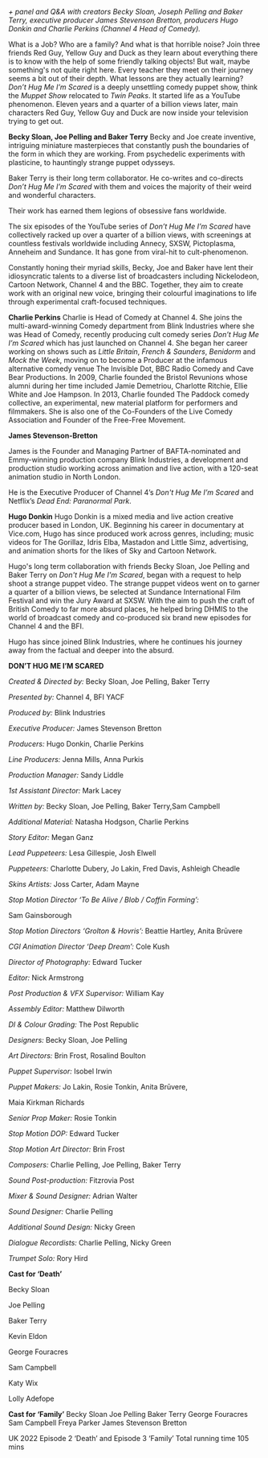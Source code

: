 
_+ panel and Q&A with creators Becky Sloan, Joseph Pelling and Baker Terry, executive producer James Stevenson Bretton, producers Hugo Donkin and Charlie Perkins (Channel 4 Head of Comedy)._

What is a Job? Who are a family? And what is that horrible noise? Join three friends Red Guy, Yellow Guy and Duck as they learn about everything there is to know with the help of some friendly talking objects! But wait, maybe something's not quite right here. Every teacher they meet on their journey seems a bit out of their depth. What lessons are they actually learning? _Don’t Hug Me I’m Scared_ is a deeply unsettling comedy puppet show, think the _Muppet Show_ relocated to _Twin Peaks_. It started life as a YouTube phenomenon. Eleven years and a quarter of a billion views later, main characters Red Guy, Yellow Guy and Duck are now inside your television trying to get out.

**Becky Sloan, Joe Pelling and Baker Terry**
Becky and Joe create inventive, intriguing miniature masterpieces that constantly push the boundaries of the form in which they are working. From psychedelic experiments with plasticine, to hauntingly strange puppet odysseys.

Baker Terry is their long term collaborator. He co-writes and co-directs _Don’t Hug Me I’m Scared_ with them and voices the majority of their weird and wonderful characters.

Their work has earned them legions of obsessive fans worldwide.

The six episodes of the YouTube series of _Don’t Hug Me I’m Scared_ have collectively racked up over a quarter of a billion views, with screenings at countless festivals worldwide including Annecy, SXSW, Pictoplasma, Anneheim and Sundance. It has gone from viral-hit to cult-phenomenon.

Constantly honing their myriad skills, Becky, Joe and Baker have lent their idiosyncratic talents to a diverse list of broadcasters including Nickelodeon, Cartoon Network, Channel 4 and the BBC. Together, they aim to create work with an original new voice, bringing their colourful imaginations to life through experimental craft-focused techniques.

**Charlie Perkins**
Charlie is Head of Comedy at Channel 4. She joins the multi-award-winning Comedy department from Blink Industries where she was Head of Comedy, recently producing cult comedy series _Don’t Hug Me I’m Scared_ which has just launched on Channel 4. She began her career working on shows such as _Little Britain_, _French & Saunders_, _Benidorm_ and _Mock the Week_, moving on to become a Producer at the infamous alternative comedy venue The Invisible Dot, BBC Radio Comedy and Cave Bear Productions. In 2009, Charlie founded the Bristol Revunions whose alumni during her time included Jamie Demetriou, Charlotte Ritchie, Ellie White and Joe Hampson. In 2013, Charlie founded The Paddock comedy collective, an experimental, new material platform for performers and filmmakers. She is also one of the Co-Founders of the Live Comedy Association and Founder of the Free-Free Movement.

**James Stevenson-Bretton**

James is the Founder and Managing Partner of BAFTA-nominated and Emmy-winning production company Blink Industries, a development and production studio working across animation and live action, with a 120-seat animation studio in North London.

He is the Executive Producer of Channel 4’s _Don't Hug Me I’m Scared_ and Netflix’s _Dead End: Paranormal Park_.

**Hugo Donkin**
Hugo Donkin is a mixed media and live action creative producer based in London, UK. Beginning his career in documentary at Vice.com, Hugo has since produced work across genres, including; music videos for The Gorillaz, Idris Elba, Mastadon and Little Simz, advertising, and animation shorts for the likes of Sky and Cartoon Network.

Hugo's long term collaboration with friends Becky Sloan, Joe Pelling and Baker Terry on _Don't Hug Me I'm Scared_, began with a request to help shoot a strange puppet video. The strange puppet videos went on to garner a quarter of a billion views, be selected at Sundance International Film Festival and win the Jury Award at SXSW. With the aim to push the craft of British Comedy to far more absurd places, he helped bring DHMIS to the world of broadcast comedy and co-produced six brand new episodes for Channel 4 and the BFI.

Hugo has since joined Blink Industries, where he continues his journey away from the factual and deeper into the absurd.

**DON’T HUG ME I’M SCARED**

_Created & Directed by:_ Becky Sloan, Joe Pelling, Baker Terry

_Presented by:_ Channel 4, BFI YACF

_Produced by:_ Blink Industries

_Executive Producer:_ James Stevenson Bretton

_Producers:_ Hugo Donkin, Charlie Perkins

_Line Producers:_ Jenna Mills, Anna Purkis

_Production Manager:_ Sandy Liddle

_1st Assistant Director:_ Mark Lacey

_Written by:_ Becky Sloan, Joe Pelling, Baker Terry,Sam Campbell

_Additional Material:_ Natasha Hodgson, Charlie Perkins

_Story Editor:_ Megan Ganz

_Lead Puppeteers:_ Lesa Gillespie, Josh Elwell

_Puppeteers:_ Charlotte Dubery, Jo Lakin, Fred Davis, Ashleigh Cheadle

_Skins Artists:_ Joss Carter, Adam Mayne

_Stop Motion Director ‘To Be Alive / Blob / Coffin Forming’:_

Sam Gainsborough

_Stop Motion Directors ‘Grolton & Hovris’:_ Beattie Hartley, Anita Brūvere

_CGI Animation Director ‘Deep Dream’:_ Cole Kush

_Director of Photography:_ Edward Tucker

_Editor:_ Nick Armstrong

_Post Production & VFX Supervisor:_ William Kay

_Assembly Editor:_ Matthew Dilworth

_DI & Colour Grading:_ The Post Republic

_Designers:_ Becky Sloan, Joe Pelling

_Art Directors:_ Brin Frost, Rosalind Boulton

_Puppet Supervisor:_ Isobel Irwin

_Puppet Makers:_ Jo Lakin, Rosie Tonkin, Anita Brūvere,

Maia Kirkman Richards

_Senior Prop Maker:_ Rosie Tonkin

_Stop Motion DOP:_ Edward Tucker

_Stop Motion Art Director:_ Brin Frost

_Composers:_ Charlie Pelling, Joe Pelling, Baker Terry

_Sound Post-production:_ Fitzrovia Post

_Mixer & Sound Designer:_ Adrian Walter

_Sound Designer:_ Charlie Pelling

_Additional Sound Design:_ Nicky Green

_Dialogue Recordists:_ Charlie Pelling, Nicky Green

_Trumpet Solo:_ Rory Hird

**Cast for ‘Death’**

Becky Sloan

Joe Pelling

Baker Terry

Kevin Eldon

George Fouracres

Sam Campbell

Katy Wix

Lolly Adefope

**Cast for ‘Family’**
Becky Sloan
Joe Pelling
Baker Terry
George Fouracres
Sam Campbell
Freya Parker
James Stevenson Bretton

UK 2022
Episode 2 ‘Death’ and Episode 3 ‘Family’
Total running time 105 mins
<!--stackedit_data:
eyJoaXN0b3J5IjpbNjc4ODI2MDAyXX0=
-->